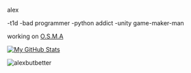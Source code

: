 alex

-t1d
-bad programmer
-python addict
-unity game-maker-man








working on [O.S.M.A](https://alexbutbetter.github.io/O.S.M.A/)


[![My GitHub Stats](https://github-readme-stats.vercel.app/api/?username=alexbutbetter&count_private=true&theme=tokyonight&showicons=true)]()

<p><img align="center" src="https://github-readme-stats.vercel.app/api/top-langs?username=alexbutbetter&show_icons=true&theme=tokyonight&locale=en&layout=compact" alt="alexbutbetter" /></p>
